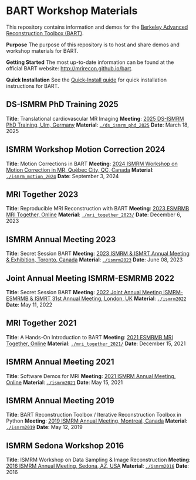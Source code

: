 # BART Workshop Materials

This repository contains information and demos for the [Berkeley Advanced Reconstruction Toolbox (BART)](http://mrirecon.github.io/bart).


**Purpose**
The purpose of this repository is to host and share demos and workshop materials for BART.

**Getting Started**
The most up-to-date information can be found at the official BART website: http://mrirecon.github.io/bart.

**Quick Installation**
See the [Quick-Install guide](doc/quick-install.md) for quick installation instructions for BART.

## DS-ISMRM PhD Training 2025
**Title**: Translational cardiovascular MR Imaging
**Meeting**: [2025 DS-ISMRM PhD Training, Ulm, Germany](https://www.uni-ulm.de/einrichtungen/moman/forschungsbereiche/academy/phd-training-2025)
**Material**: [`./ds_ismrm_phd_2025`](./ds_ismrm_phd_2025/)
**Date**: March 18, 2025

## ISMRM Workshop Motion Correction 2024
**Title**: Motion Corrections in BART
**Meeting**: [2024 ISMRM Workshop on Motion Correction in MR, Québec City, QC, Canada](https://www.ismrm.org/workshops/2024/Motion/)
**Material**: [`./ismrm_motion_2024`](./ismrm_motion_2024/)
**Date**: September 3, 2024

## MRI Together 2023
**Title**: Reproducible MRI Reconstruction with BART
**Meeting**: [2023 ESMRMB MRI Together, Online](https://mritogether.github.io/23m)
**Material**: [`./mri_together_2023/`](./mri_together_2023/)
**Date**: December 6, 2023

## ISMRM Annual Meeting 2023
**Title**: Secret Session BART
**Meeting**: [2023 ISMRM & ISMRT Annual Meeting & Exhibition, Toronto, Canada](https://www.ismrm.org/23m/)
**Material**: [`./ismrm2023`](./ismrm2023/)
**Date**: June 08, 2023

## Joint Annual Meeting ISMRM-ESMRMB 2022
**Title**: Secret Session BART
**Meeting**: [2022 Joint Annual Meeting ISMRM-ESMRMB & ISMRT 31st Annual Meeting, London, UK](https://www.ismrm.org/22m/)
**Material**: [`./ismrm2022`](./ismrm2022/)
**Date**: May 11, 2022

## MRI Together 2021
**Title**: A Hands-On Introduction to BART
**Meeting**: [2021 ESMRMB MRI Together, Online](https://mritogether.github.io/)
**Material**: [`./mri_together_2021/`](./mri_together_2021/)
**Date**: December 15, 2021

## ISMRM Annual Meeting 2021
**Title**: Software Demos for MRI
**Meeting**: [2021 ISMRM Annual Meeting, Online](https://www.ismrm.org/21m/)
**Material**: [`./ismrm2021`](./ismrm2021/)
**Date**: May 15, 2021

## ISMRM Annual Meeting 2019
**Title**: BART Reconstruction Toolbox / Iterative Reconstruction Toolbox in Python
**Meeting**: [2019 ISMRM Annual Meeting, Montreal, Canada](https://www.ismrm.org/19m/)
**Material**: [`./ismrm2019`](./ismrm2019/)
**Date**: May 12, 2019

## ISMRM Sedona Workshop 2016
**Title**: ISMRM Workshop on Data Sampling & Image Reconstruction
**Meeting**: [2016 ISMRM Annual Meeting, Sedona, AZ, USA](http://www.ismrm.org/workshops/Data16/)
**Material**: [`./ismrm2016`](./ismrm2016/)
**Date**: 2016

